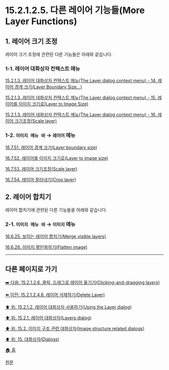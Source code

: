 # 15.2.1.2.5. 다른 레이어 기능들(More Layer Functions)

<a id="15-02-01-02-05-s1"></a>

## 1. 레이어 크기 조정
레이어 크기 조정에 관련된 다른 기능들은 아래와 같습니다.

<a id="15-02-01-02-05-s1-01"></a>

### 1-1. 레이어 대화상자 컨텍스트 메뉴

[15.2.1.3. 레이어 대화상자 컨텍스트 메뉴(The Layer dialog context menu) - 14. 레이어 경계 크기(Layer Boundary Size…)](./15-02-01-03-the_layer_dialog_context_menu.md#15-02-01-03-s14)

[15.2.1.3. 레이어 대화상자 컨텍스트 메뉴(The Layer dialog context menu) - 15. 레이어를 이미지 크기로(Layer to Image Size)](./15-02-01-03-the_layer_dialog_context_menu.md#15-02-01-03-s15)

[15.2.1.3. 레이어 대화상자 컨텍스트 메뉴(The Layer dialog context menu) - 16. 레이어 크기조정(Scale layer)](./15-02-01-03-the_layer_dialog_context_menu.md#15-02-01-03-s16)

<a id="15-02-01-02-05-s1-02"></a>

### 1-2. `이미지 메뉴 바` → `레이어` 메뉴

[16.7.51. 레이어 경계 크기(Layer boundary size)](./16-07-51-00-layer_boundary_size.md)

[16.7.52. 레이어를 이미지 크기로(Layer to image size)](./16-07-52-layer_to_image_size.md)

[16.7.53. 레이어 크기조정(Scale layer)](./16-07-53-00-scale_layer.md)

[16.7.54. 레이어 잘라내기(Crop layer)](./16-07-54-00-crop-layer.md)

<a id="15-02-01-02-05-s2"></a>

## 2. 레이어 합치기
레이어 합치기에 관련된 다른 기능들을 아래와 같습니다.

<a id="15-02-01-02-05-s2-01"></a>

### 2-1. `이미지 메뉴 바` → `이미지` 메뉴

[16.6.25. 보이는 레이어 합치기(Merge visible layers)](./16-06-25-00-merge_visible_layers.md)

[16.6.26. 이미지 평탄화하기(Flatten image)](./16-06-26-flatten_image.md)

***

## 다른 페이지로 가기

[➡️ 다음: 15.2.1.2.6. 클릭, 드래그로 레이어 옮기기(Clicking-and-dragging layers)](./15-02-01-02-06-clicking_n_dragging_layers.md)

[⬅️ 이전: 15.2.1.2.4.8. 레이어 삭제하기(Delete Layer)](./15-02-01-02-04-08-delete_layer.md)

[⬆️ 위: 15.2.1.2. 레이어 대화상자 사용하기(Using the Layer dialog)](./15-02-01-02-00-using_the_layer_dialog.md)

[⬆️ 위: 15.2.1. 레이어 대화상자(Layers dialog)](./15-02-01-00-layers_dialog.md)

[⬆️ 위: 15.2. 이미지 구조 관련 대화상자(Image structure related dialogs)](./15-02-00-image-structure-related-dialogs.md)

[⬆️ 위: 15. 대화상자(Dialogs)](./15-00-dialogs.md)

[🏠 홈](./00-home.md)

[원문](https://docs.gimp.org/2.10/ko/gimp-dialogs-structure.html)